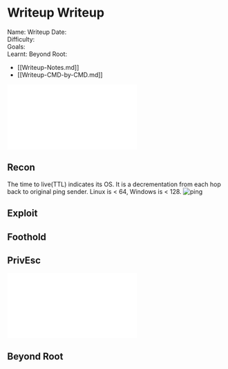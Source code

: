 # Writeup Writeup

Name: Writeup
Date:  
Difficulty:  
Goals:  
Learnt:
Beyond Root:

- [[Writeup-Notes.md]]
- [[Writeup-CMD-by-CMD.md]]


![](Writeup-map.excalidraw.md)

## Recon

The time to live(TTL) indicates its OS. It is a decrementation from each hop back to original ping sender. Linux is < 64, Windows is < 128.
![ping](Screenshots/ping.png)
	
## Exploit

## Foothold

## PrivEsc

![](Writeup-map.excalidraw.md)

## Beyond Root


